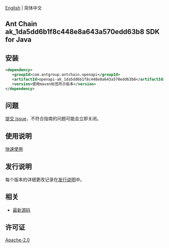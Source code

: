 [English](README.md) | 简体中文

## Ant Chain ak_1da5dd6b1f8c448e8a643a570edd63b8 SDK for Java

## 安装

```xml
<dependency>
   <groupId>com.antgroup.antchain.openapi</groupId>
   <artifactId>openapi-ak_1da5dd6b1f8c448e8a643a570edd63b8</artifactId>
   <version>使用maven标签所示版本</version>
</dependency>
```

## 问题

[提交 Issue](https://github.com/alipay/antchain-openapi-prod-sdk/issues/new)，不符合指南的问题可能会立即关闭。

## 使用说明

[快速使用](https://github.com/alipay/antchain-openapi-prod-sdk)

## 发行说明

每个版本的详细更改记录在[发行说明](./ChangeLog.txt)中。

## 相关

- [最新源码](https://github.com/alipay/antchain-openapi-prod-sdk/)

## 许可证

[Apache-2.0](http://www.apache.org/licenses/LICENSE-2.0)
